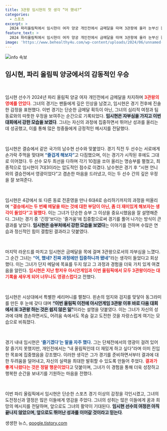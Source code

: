 ```yaml
---
title: 3관왕 임시현의 첫 생각 “어 했네?”
categories:
  - 스포츠
excerpt: >
  2024 파리올림픽에서 임시현이 여자 양궁 개인전에서 금메달을 따며 3관왕에 올라 눈부신 활약을 펼쳤다. 그녀는 즐기면서 쏘겠다는 각오로 압도적인 승리를 이끌며 감동적인 세리머니를 선보였다.
feature_text: >
  2024 파리올림픽에서 임시현이 여자 양궁 개인전에서 금메달을 따며 3관왕에 올라 눈부신 활약을 펼쳤다. 그녀는 즐기면서 쏘겠다는 각오로 압도적인 승리를 이끌며 감동적인 세리머니를 선보였다.
image: 'https://www.behealthy4u.com/wp-content/uploads/2024/06/unnamed-file.png'
---
```


<p><img src="https://www.behealthy4u.com/wp-content/uploads/2024/06/unnamed-file.png" alt="info 속보" /></p>

<h2 data-ke-size="size26">임시현, 파리 올림픽 양궁에서의 감동적인 우승</h2>

<p data-ke-size="size16">&nbsp;</p>

<p>임시현 선수가 2024년 파리 올림픽 양궁 여자 개인전에서 금메달을 차지하며 <b><span style="color: #ee2323;">3관왕의 영예를 안았다</span></b>. 그녀의 경기는 팬들에게 깊은 인상을 남겼고, 임시현은 경기 전후에 진솔한 감정을 표현했다. 이번 경기는 단순한 금메달 획득이 아닌, 그녀의 심리적 여정과 팀 동료와의 따뜻한 우정을 보여주는 순간으로 기록되었다. <b><span style="background-color: #21538527;">임시현은 자부심을 가지고 이번 대회에서 강한 모습을 보였다</span></b>. 그녀는 자신의 과정에 집중하면서 뛰어난 성과를 올리는 데 성공했고, 이를 통해 많은 청중들에게 긍정적인 메시지를 전달했다.</p>

<p data-ke-size="size16">&nbsp;</p>

<p>임시현은 결승에서 같은 국가의 남수현 선수와 맞붙었다. 경기 직전 두 선수는 서로에게 손가락 주먹을 맞대며 <b><span style="color: #1a5490;">“즐겁게 해보자”</span></b>고 다짐했으며, 이는 경기가 시작된 후에도 그대로 이어졌다. 두 선수 모두 최선을 다하며 각기 10점을 쏘아 올리는 명승부를 펼쳤고, 최종적으로 임시현이 7대3이라는 압도적인 점수로 이겼다. 남수현은 경기 후 “시현 언니와의 결승전에서 영광이었다”고 겸손한 마음을 드러냈고, 이는 두 선수 간의 깊은 우정을 잘 보여준다.</p>

<p data-ke-size="size16">&nbsp;</p>

<p>임시현은 4강에서 또 다른 동료 전훈영을 만나 6대4로 승리하기까지의 과정을 떠올리며 <b><span style="color: #ee2323;">“결승에서는 두 번째 메달을 따는 것에 대한 부담이 아닌, 좀 더 재미있게 해보자는 생각이 들었다”고 말했다</span></b>. 이는 그녀가 단순한 승부 그 이상을 중요시했음을 잘 설명해준다. 그녀는 경기 중 '긴장'보다는 '즐거움'에 집중함으로써 경기를 풀어 나가는 방식이 큰 결과를 낳았다. <b><span style="background-color: #21538527;">임시현은 승부처에서 강한 모습을 보였다</span></b>는 이야기를 전하며 수많은 연습과 정신적인 힘이 결합된 결과라고 덧붙였다.</p>

<p data-ke-size="size16">&nbsp;</p>

<p>마지막 라운드를 마치고 임시현은 금메달을 목에 걸며 3관왕으로서의 자부심을 느꼈다. 그 순간 그녀는 <b><span style="color: #1a5490;">“어, 했네? 진짜 과정에만 집중하니까 됐네”</span></b>라는 생각이 들었다고 회상했다. 이는 그녀가 단지 메달에 목표를 두지 않고 그 과정과 경험을 더욱 가치 있게 여겼음을 알린다. <b><span style="color: #ee2323;">임시현은 지난 항저우 아시안게임과 이번 올림픽에서 모두 3관왕이라는 대기록을 세우게 되어 너무나도 영광스럽다</span></b>고 전했다.</p>

<p data-ke-size="size16">&nbsp;</p>

<p>임시현은 시상대에서 특별한 세리머니를 펼쳤다. 왼손의 엄지와 검지를 맞닿아 동그라미를 만든 후 눈에 갖다 대며 <b><span style="background-color: #21538527;">“이번 올림픽 이전에 아시안게임 3관왕 이후 바로 다음 대회에서 또 3관왕 하는 것은 쉽지 않은 일”</span></b>이라는 설명을 덧붙였다. 이는 그녀가 자신의 성과에 대해 겸손하면서도, 어려움 속에서도 목숨 걸고 도전한 것을 자랑스럽게 여기는 모습으로 비춰졌다.</p>

<p data-ke-size="size16">&nbsp;</p>

<p>경기 내내 임시현은 <b><span style="color: #1a5490;">‘즐기겠다’는 말을 자주 했다</span></b>. 그는 단체전에서의 영광이 걸려 있어 잘 즐기지 못했지만, 개인전에서는 “내 올림픽인데 더 재밌게 하고 싶다”라며 이미 진입한 목표에 집중했음을 강조했다. 이러한 생각은 그가 경기를 준비하면서부터 결과에 대한 두려움을 덜어내고, 자신의 실력을 최대한 발휘할 수 있도록 만들어 주었다. <b><span style="color: #ee2323;">결과가 좋게 나왔다는 것은 정말 행운이었다</span></b>고 덧붙이며, 그녀가 이 경험을 통해 더욱 성장하고 행복한 순간을 보내기를 기원하는 마음을 전했다. </p>

<p data-ke-size="size16">&nbsp;</p>

<p>이번 파리 올림픽에서 임시현은 단순한 스포츠 경기 이상의 감정을 각인시켰고, 그녀의 도전정신과 열정은 많은 이들에게 영감을 주었다. 그녀의 성취는 많은 이들에게 꿈과 희망의 메시지를 전달하며, 앞으로도 그녀의 활약이 기대된다. <b><span style="background-color: #21538527;">임시현 선수의 여정은 아직 끝나지 않았으며, 앞으로도 뛰어난 성과를 이어갈 것이라고 믿는다</span></b>.</p>
생생한 뉴스, <a href="https://qoogle.tistory.com" rel="dofollow">qoogle.tistory.com</a>


